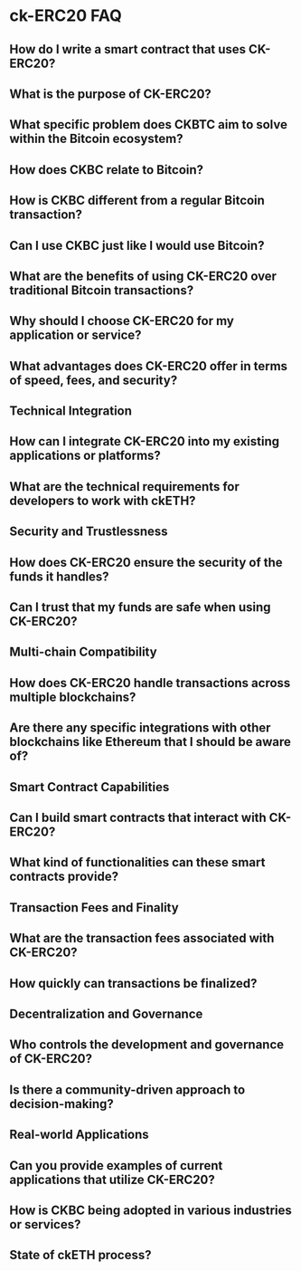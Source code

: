 
# ck-ERC20 FAQ


## How do I write a smart contract that uses CK-ERC20?

## What is the purpose of CK-ERC20?

## What specific problem does CKBTC aim to solve within the Bitcoin ecosystem?

## How does CKBC relate to Bitcoin?

## How is CKBC different from a regular Bitcoin transaction?

## Can I use CKBC just like I would use Bitcoin?

## What are the benefits of using CK-ERC20 over traditional Bitcoin transactions?

## Why should I choose CK-ERC20 for my application or service?

## What advantages does CK-ERC20 offer in terms of speed, fees, and security?

## Technical Integration

## How can I integrate CK-ERC20 into my existing applications or platforms?

## What are the technical requirements for developers to work with ckETH?

## Security and Trustlessness

## How does CK-ERC20 ensure the security of the funds it handles?

## Can I trust that my funds are safe when using CK-ERC20?

## Multi-chain Compatibility

## How does CK-ERC20 handle transactions across multiple blockchains?

## Are there any specific integrations with other blockchains like Ethereum that I should be aware of?

## Smart Contract Capabilities

## Can I build smart contracts that interact with CK-ERC20?

## What kind of functionalities can these smart contracts provide?

## Transaction Fees and Finality

## What are the transaction fees associated with CK-ERC20?

## How quickly can transactions be finalized?

## Decentralization and Governance

## Who controls the development and governance of CK-ERC20?

## Is there a community-driven approach to decision-making?

## Real-world Applications

## Can you provide examples of current applications that utilize CK-ERC20?

## How is CKBC being adopted in various industries or services?

## State of ckETH process?
